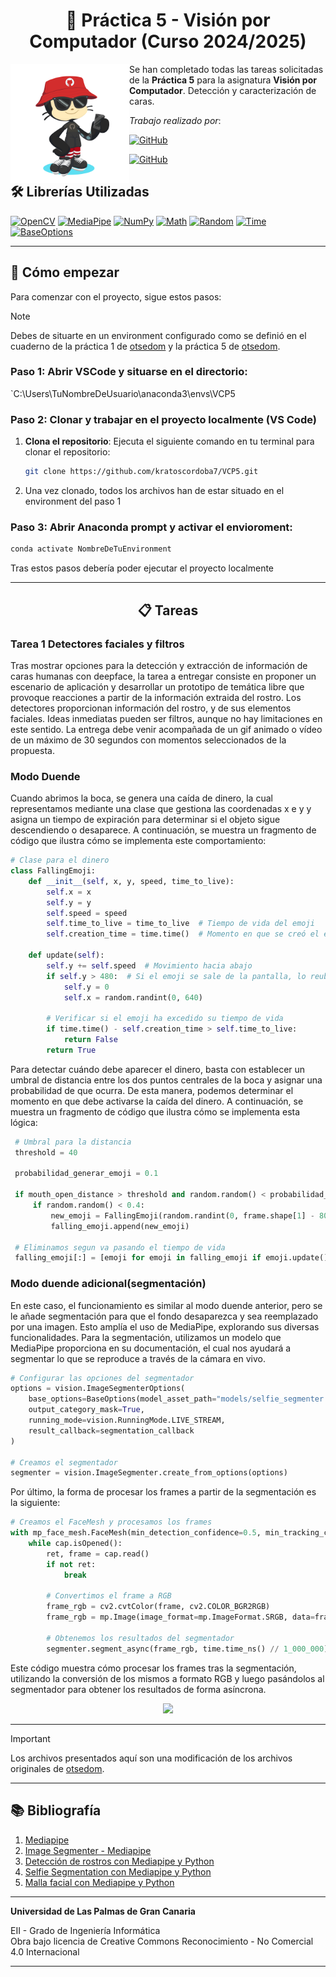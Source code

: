 <h1 align="center">🌟 Práctica 5 - Visión por Computador (Curso 2024/2025)</h1>

<img align="left" width="190" height="190" src="./images/octoCat.png"></a>
Se han completado todas las tareas solicitadas de la **Práctica 5** para la asignatura **Visión por Computador**. Detección y caracterización de caras.

*Trabajo realizado por*:

[![GitHub](https://img.shields.io/badge/GitHub-Heliot%20J.%20Segura%20Gonzalez-darkcyan?style=flat-square&logo=github)](https://github.com/kratoscordoba7)

[![GitHub](https://img.shields.io/badge/GitHub-Alejandro%20David%20Arzola%20Saavedra%20-black?style=flat-square&logo=github)](https://github.com/AlejandroDavidArzolaSaavedra)

## 🛠️ Librerías Utilizadas

[![OpenCV](https://img.shields.io/badge/OpenCV-%23FD8C00?style=for-the-badge&logo=opencv)](https://opencv.org/)
[![MediaPipe](https://img.shields.io/badge/MediaPipe-%2300B6AB?style=for-the-badge&logo=mediapipe)](https://mediapipe.dev/)
[![NumPy](https://img.shields.io/badge/NumPy-%2300A9E0?style=for-the-badge&logo=numpy&logoColor=white)](https://numpy.org/)
[![Math](https://img.shields.io/badge/Math-%23F0B800?style=for-the-badge&logo=mathworks&logoColor=white)](https://www.mathworks.com/)
[![Random](https://img.shields.io/badge/Random-%23FF5733?style=for-the-badge&logo=python&logoColor=white)](https://docs.python.org/3/library/random.html)
[![Time](https://img.shields.io/badge/Time-%23FF6347?style=for-the-badge&logo=python&logoColor=white)](https://docs.python.org/3/library/time.html)
[![BaseOptions](https://img.shields.io/badge/BaseOptions-%23007A99?style=for-the-badge&logo=python&logoColor=white)](https://mediapipe.dev/)


---
## 🚀 Cómo empezar

Para comenzar con el proyecto, sigue estos pasos:

> [!NOTE]  
> Debes de situarte en un environment configurado como se definió en el cuaderno de la práctica 1  de [otsedom](https://github.com/otsedom/otsedom.github.io/blob/main/VC/P1/README.md#111-comandos-basicos-de-anaconda) y la práctica 5 de [otsedom](https://github.com/otsedom/otsedom.github.io/blob/main/VC/P5/README.md).

### Paso 1: Abrir VSCode y situarse en el directorio:
   
   `C:\Users\TuNombreDeUsuario\anaconda3\envs\VCP5
   
### Paso 2: Clonar y trabajar en el proyecto localmente (VS Code)
1. **Clona el repositorio**: Ejecuta el siguiente comando en tu terminal para clonar el repositorio:
   ```bash
   git clone https://github.com/kratoscordoba7/VCP5.git
   ```
2. Una vez clonado, todos los archivos han de estar situado en el environment del paso 1

### Paso 3: Abrir Anaconda prompt y activar el envioroment:
   ```bash
   conda activate NombreDeTuEnvironment
   ```
Tras estos pasos debería poder ejecutar el proyecto localmente

---

<h2 align="center">📋 Tareas</h2>

### Tarea 1 Detectores faciales y filtros

Tras mostrar opciones para la detección y extracción de información de caras humanas con deepface, la tarea a entregar consiste en proponer un escenario de aplicación y desarrollar un prototipo de temática libre que provoque reacciones a partir de la información extraida del rostro. Los detectores proporcionan información del rostro, y de sus elementos faciales. Ideas inmediatas pueden ser filtros, aunque no hay limitaciones en este sentido. La entrega debe venir acompañada de un gif animado o vídeo de un máximo de 30 segundos con momentos seleccionados de la propuesta.


### Modo Duende

Cuando abrimos la boca, se genera una caída de dinero, la cual representamos mediante una clase que gestiona las coordenadas x e y y asigna un tiempo de expiración para determinar si el objeto sigue descendiendo o desaparece. A continuación, se muestra un fragmento de código que ilustra cómo se implementa este comportamiento:

``` python
# Clase para el dinero
class FallingEmoji:
    def __init__(self, x, y, speed, time_to_live):
        self.x = x
        self.y = y
        self.speed = speed
        self.time_to_live = time_to_live  # Tiempo de vida del emoji
        self.creation_time = time.time()  # Momento en que se creó el emoji

    def update(self):
        self.y += self.speed  # Movimiento hacia abajo
        if self.y > 480:  # Si el emoji se sale de la pantalla, lo reubicamos en la parte superior
            self.y = 0
            self.x = random.randint(0, 640)

        # Verificar si el emoji ha excedido su tiempo de vida
        if time.time() - self.creation_time > self.time_to_live:
            return False  
        return True 
```

Para detectar cuándo debe aparecer el dinero, basta con establecer un umbral de distancia entre los dos puntos centrales de la boca y asignar una probabilidad de que ocurra. De esta manera, podemos determinar el momento en que debe activarse la caída del dinero. A continuación, se muestra un fragmento de código que ilustra cómo se implementa esta lógica:

```python
 # Umbral para la distancia 
 threshold = 40 

 probabilidad_generar_emoji = 0.1

 if mouth_open_distance > threshold and random.random() < probabilidad_generar_emoji:
     if random.random() < 0.4:
         new_emoji = FallingEmoji(random.randint(0, frame.shape[1] - 80), 0, random.randint(2, 5), time_to_live=5)
         falling_emoji.append(new_emoji)
                 
 # Eliminamos segun va pasando el tiempo de vida
 falling_emoji[:] = [emoji for emoji in falling_emoji if emoji.update()]
```

### Modo duende adicional(segmentación)

En este caso, el funcionamiento es similar al modo duende anterior, pero se le añade segmentación para que el fondo desaparezca y sea reemplazado por una imagen. Esto amplía el uso de MediaPipe, explorando sus diversas funcionalidades. Para la segmentación, utilizamos un modelo que MediaPipe proporciona en su documentación, el cual nos ayudará a segmentar lo que se reproduce a través de la cámara en vivo.

```python
# Configurar las opciones del segmentador
options = vision.ImageSegmenterOptions(
    base_options=BaseOptions(model_asset_path="models/selfie_segmenter.tflite"), 
    output_category_mask=True,
    running_mode=vision.RunningMode.LIVE_STREAM, 
    result_callback=segmentation_callback
)

# Creamos el segmentador
segmenter = vision.ImageSegmenter.create_from_options(options)
```

Por último, la forma de procesar los frames a partir de la segmentación es la siguiente:

```python
# Creamos el FaceMesh y procesamos los frames
with mp_face_mesh.FaceMesh(min_detection_confidence=0.5, min_tracking_confidence=0.5) as face_mesh:
    while cap.isOpened():
        ret, frame = cap.read()
        if not ret:
            break

        # Convertimos el frame a RGB
        frame_rgb = cv2.cvtColor(frame, cv2.COLOR_BGR2RGB)
        frame_rgb = mp.Image(image_format=mp.ImageFormat.SRGB, data=frame_rgb)

        # Obtenemos los resultados del segmentador
        segmenter.segment_async(frame_rgb, time.time_ns() // 1_000_000)
```

Este código muestra cómo procesar los frames tras la segmentación, utilizando la conversión de los mismos a formato RGB y luego pasándolos al segmentador para obtener los resultados de forma asíncrona.
<div align="center">
   <img  width="400px" src="images/duende_adicional.gif" >
</div>


---

> [!IMPORTANT]  
> Los archivos presentados aquí son una modificación de los archivos originales de [otsedom](https://github.com/otsedom/otsedom.github.io/tree/main/VC).



---

## 📚 Bibliografía

1. [Mediapipe](https://github.com/google-ai-edge/mediapipe)
2. [Image Segmenter - Mediapipe](https://ai.google.dev/edge/mediapipe/solutions/vision/image_segmenter?hl=es-419)
3. [Detección de rostros con Mediapipe y Python](https://omes-va.com/deteccion-de-rostros-mediapipe-python/)
4. [Selfie Segmentation con Mediapipe y Python](https://omes-va.com/mediapipe-selfie-segmentation-python-2/)
5. [Malla facial con Mediapipe y Python](https://omes-va.com/malla-facial-mediapipe-python/)

---

**Universidad de Las Palmas de Gran Canaria**  

EII - Grado de Ingeniería Informática  
Obra bajo licencia de Creative Commons Reconocimiento - No Comercial 4.0 Internacional

---
